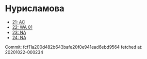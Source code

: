 # Нурисламова
- [21: AC](21.md)
- [22: WA 01](22.md)
- [23: NA](23.md)
- [24: NA](24.md)

Commit: fcf11a200d482b643bafe20f0e941ead6ebd9564
 fetched at: 20201022-000234
